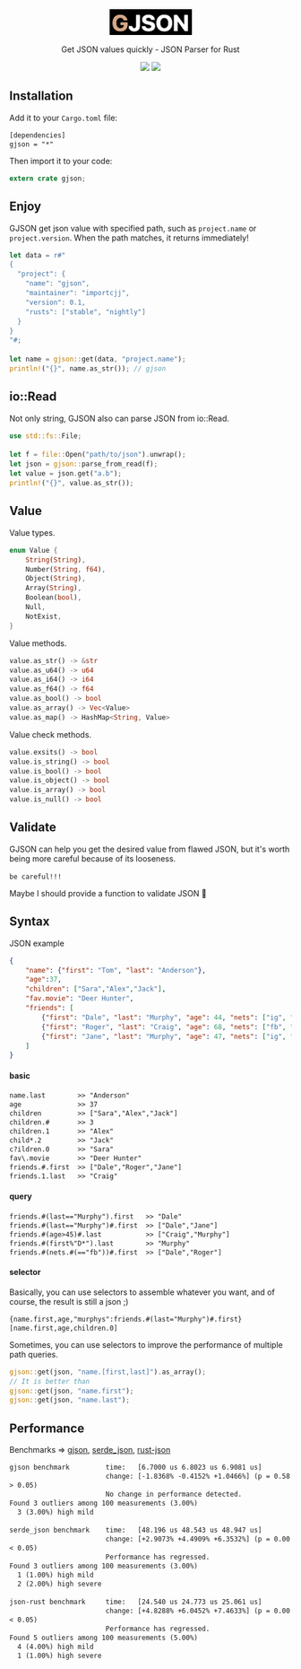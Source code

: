 <div align="center">
  <img alt="GJSON" src="logo.png">

  <p>Get JSON values quickly - JSON Parser for Rust</p>

  <a href="https://github.com/importcjj/gjson">
  <img src="https://travis-ci.com/importcjj/gjson2.svg?token=ZZrg3rRkUA8NUGrjEsU9&branch=master"></a>


  <a href="https://importcjj.github.io/rust-gjson-playground/">
  <img src="https://img.shields.io/badge/goto-playground-orange">

</a>


</div>

## Installation
Add it to your `Cargo.toml` file:
```
[dependencies]
gjson = "*"
```
Then import it to your code:
```rust
extern crate gjson;
```

## Enjoy

GJSON get json value with specified path, such as `project.name` or `project.version`. When the path matches, it returns immediately!

```rust
let data = r#"
{
  "project": {
    "name": "gjson",
    "maintainer": "importcjj",
    "version": 0.1,
    "rusts": ["stable", "nightly"]
  }
}
"#;

let name = gjson::get(data, "project.name");
println!("{}", name.as_str()); // gjson
```

## io::Read

Not only string, GJSON also can parse JSON from io::Read.

```rust
use std::fs::File;

let f = file::Open("path/to/json").unwrap();
let json = gjson::parse_from_read(f);
let value = json.get("a.b");
println!("{}", value.as_str());
```

## Value

Value types.
```rust
enum Value {
    String(String),
    Number(String, f64),
    Object(String),
    Array(String),
    Boolean(bool),
    Null,
    NotExist,
}
```

Value methods.

```rust
value.as_str() -> &str
value.as_u64() -> u64
value.as_i64() -> i64
value.as_f64() -> f64
value.as_bool() -> bool
value.as_array() -> Vec<Value>
value.as_map() -> HashMap<String, Value>
```

Value check methods.
```rust
value.exsits() -> bool
value.is_string() -> bool
value.is_bool() -> bool
value.is_object() -> bool
value.is_array() -> bool
value.is_null() -> bool
```

## Validate

GJSON can help you get the desired value from flawed JSON, but it's worth being more careful because of its looseness.

`be careful!!!`

Maybe I should provide a function to validate JSON 🤔

## Syntax

JSON example

```json
{
    "name": {"first": "Tom", "last": "Anderson"},
    "age":37,
    "children": ["Sara","Alex","Jack"],
    "fav.movie": "Deer Hunter",
    "friends": [
        {"first": "Dale", "last": "Murphy", "age": 44, "nets": ["ig", "fb", "tw"]},
        {"first": "Roger", "last": "Craig", "age": 68, "nets": ["fb", "tw"]},
        {"first": "Jane", "last": "Murphy", "age": 47, "nets": ["ig", "tw"]}
    ]
}
```

#### basic

```
name.last        >> "Anderson"
age              >> 37
children         >> ["Sara","Alex","Jack"]
children.#       >> 3
children.1       >> "Alex"
child*.2         >> "Jack"
c?ildren.0       >> "Sara"
fav\.movie       >> "Deer Hunter"
friends.#.first  >> ["Dale","Roger","Jane"]
friends.1.last   >> "Craig"
```

#### query

```
friends.#(last=="Murphy").first   >> "Dale"
friends.#(last=="Murphy")#.first  >> ["Dale","Jane"]
friends.#(age>45)#.last           >> ["Craig","Murphy"]
friends.#(first%"D*").last        >> "Murphy"
friends.#(nets.#(=="fb"))#.first  >> ["Dale","Roger"]
```

#### selector
Basically, you can use selectors to assemble whatever you want, and of course, the result is still a json ;)


```
{name.first,age,"murphys":friends.#(last="Murphy")#.first}
[name.first,age,children.0]
```

Sometimes, you can use selectors to improve the performance of multiple path queries.

```rust
gjson::get(json, "name.[first,last]").as_array();
// It is better than
gjson::get(json, "name.first"); 
gjson::get(json, "name.last");
```


## Performance

Benchmarks => [gjson](https://github.com/importcjj/gjson), [serde_json](https://github.com/serde-rs/json), [rust-json](https://github.com/maciejhirsz/json-rust)

```
gjson benchmark         time:   [6.7000 us 6.8023 us 6.9081 us]                             
                        change: [-1.8368% -0.4152% +1.0466%] (p = 0.58 > 0.05)
                        No change in performance detected.
Found 3 outliers among 100 measurements (3.00%)
  3 (3.00%) high mild

serde_json benchmark    time:   [48.196 us 48.543 us 48.947 us]                                  
                        change: [+2.9073% +4.4909% +6.3532%] (p = 0.00 < 0.05)
                        Performance has regressed.
Found 3 outliers among 100 measurements (3.00%)
  1 (1.00%) high mild
  2 (2.00%) high severe

json-rust benchmark     time:   [24.540 us 24.773 us 25.061 us]                                 
                        change: [+4.8288% +6.0452% +7.4633%] (p = 0.00 < 0.05)
                        Performance has regressed.
Found 5 outliers among 100 measurements (5.00%)
  4 (4.00%) high mild
  1 (1.00%) high severe
```